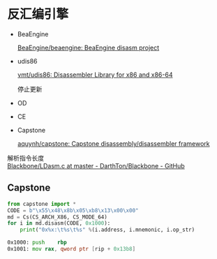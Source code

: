 # 反汇编引擎
- BeaEngine

  [BeaEngine/beaengine: BeaEngine disasm project](https://github.com/BeaEngine/beaengine)

- udis86

  [vmt/udis86: Disassembler Library for x86 and x86-64](https://github.com/vmt/udis86)

  停止更新

- OD
- CE
- Capstone

  [aquynh/capstone: Capstone disassembly/disassembler framework](https://github.com/aquynh/capstone)

解析指令长度  
[Blackbone/LDasm.c at master - DarthTon/Blackbone - GitHub](https://github.com/DarthTon/Blackbone/blob/master/src/BlackBone/Asm/LDasm.c)

## Capstone
```python
from capstone import *
CODE = b"\x55\x48\x8b\x05\xb8\x13\x00\x00"
md = Cs(CS_ARCH_X86, CS_MODE_64)
for i in md.disasm(CODE, 0x1000):
    print("0x%x:\t%s\t%s" %(i.address, i.mnemonic, i.op_str)
```
```asm
0x1000: push    rbp
0x1001: mov rax, qword ptr [rip + 0x13b8]
```
